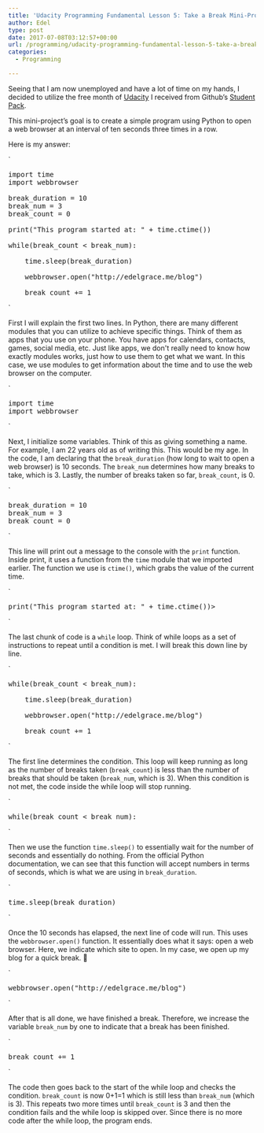 ```yaml
---
title: 'Udacity Programming Fundamental Lesson 5: Take a Break Mini-Project'
author: Edel
type: post
date: 2017-07-08T03:12:57+00:00
url: /programming/udacity-programming-fundamental-lesson-5-take-a-break-mini-project/
categories:
  - Programming

---
```

Seeing that I am now unemployed and have a lot of time on my hands, I decided to utilize the free month of [Udacity][1] I received from Github&#8217;s [Student Pack][2].

This mini-project&#8217;s goal is to create a simple program using Python to open a web browser at an interval of ten seconds three times in a row.

Here is my answer:

`</p>
<pre>import time
import webbrowser

break_duration = 10
break_num = 3
break_count = 0

print("This program started at: " + time.ctime())

while(break_count < break_num):

    time.sleep(break_duration)

    webbrowser.open("http://edelgrace.me/blog")

    break_count += 1</pre>
<p>`

First I will explain the first two lines. In Python, there are many different modules that you can utilize to achieve specific things. Think of them as apps that you use on your phone. You have apps for calendars, contacts, games, social media, etc. Just like apps, we don't really need to know how exactly modules works, just how to use them to get what we want. In this case, we use modules to get information about the time and to use the web browser on the computer.

`</p>
<pre>import time
import webbrowser</pre>
<p>`

Next, I initialize some variables. Think of this as giving something a name. For example, I am 22 years old as of writing this. This would be my age. In the code, I am declaring that the `break_duration` (how long to wait to open a web browser) is 10 seconds. The `break_num` determines how many breaks to take, which is 3. Lastly, the number of breaks taken so far, `break_count`, is 0.

`</p>
<pre>break_duration = 10
break_num = 3
break_count = 0</pre>
<p>`

This line will print out a message to the console with the `print` function. Inside print, it uses a function from the `time` module that we imported earlier. The function we use is `ctime()`, which grabs the value of the current time.

`</p>
<pre>print("This program started at: " + time.ctime())></pre>
<p>`

The last chunk of code is a `while` loop. Think of while loops as a set of instructions to repeat until a condition is met. I will break this down line by line.

`</p>
<pre>while(break_count < break_num):

    time.sleep(break_duration)

    webbrowser.open("http://edelgrace.me/blog")

    break_count += 1</pre>
<p>`

The first line determines the condition. This loop will keep running as long as the number of breaks taken (`break_count`) is less than the number of breaks that should be taken (`break_num`, which is 3). When this condition is not met, the code inside the while loop will stop running.

`</p>
<pre>while(break_count < break_num):</pre>
<p>`

Then we use the function `time.sleep()` to essentially wait for the number of seconds and essentially do nothing. From the official Python documentation, we can see that this function will accept numbers in terms of seconds, which is what we are using in `break_duration`.

`</p>
<pre>time.sleep(break_duration)</pre>
<p>`

Once the 10 seconds has elapsed, the next line of code will run. This uses the `webbrowser.open()` function. It essentially does what it says: open a web browser. Here, we indicate which site to open. In my case, we open up my blog for a quick break. 🙂

`</p>
<pre>webbrowser.open("http://edelgrace.me/blog")</pre>
<p>`

After that is all done, we have finished a break. Therefore, we increase the variable `break_num` by one to indicate that a break has been finished. 

`</p>
<pre>break_count += 1</pre>
<p>`

The code then goes back to the start of the while loop and checks the condition. `break_count` is now 0+1=1 which is still less than `break_num` (which is 3). This repeats two more times until `break_count` is 3 and then the condition fails and the while loop is skipped over. Since there is no more code after the while loop, the program ends.

 [1]: https://udacity.com
 [2]: http://education.github.com/pack